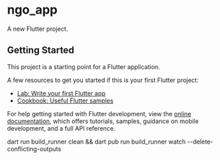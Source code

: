 # ngo_app

A new Flutter project.

## Getting Started

This project is a starting point for a Flutter application.

A few resources to get you started if this is your first Flutter project:

- [Lab: Write your first Flutter app](https://docs.flutter.dev/get-started/codelab)
- [Cookbook: Useful Flutter samples](https://docs.flutter.dev/cookbook)

For help getting started with Flutter development, view the
[online documentation](https://docs.flutter.dev/), which offers tutorials,
samples, guidance on mobile development, and a full API reference.

<!-- Use the [watch] flag to watch the files' system for edits and rebuild as necessary.

dart run build_runner watch -->

<!-- If you want the generator to run one time and exit, use

dart run build_runner build -->

dart run build_runner clean && dart pub run build_runner watch --delete-conflicting-outputs
